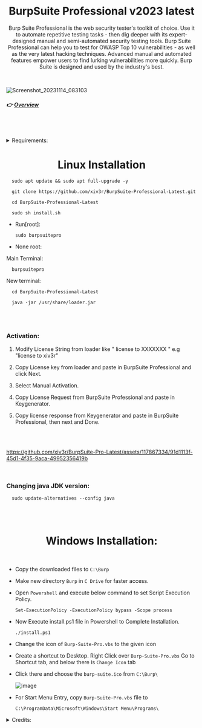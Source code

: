 # <h1 align="center"> BurpSuite Professional v2023 latest </h1>
<p align="center"> Burp Suite Professional is the web security tester's toolkit of choice. Use it to automate repetitive testing tasks - then dig deeper with its expert-designed manual and semi-automated security testing tools. Burp Suite Professional can help you to test for OWASP Top 10 vulnerabilities - as well as the very latest hacking techniques. Advanced manual and automated features empower users to find lurking vulnerabilities more quickly. Burp Suite is designed and used by the industry's best. </p>


<br>

![Screenshot_20231114_083103](https://github.com/xiv3r/BurpSuite-Professional-Latest/assets/117867334/f2f3e34a-22b3-41e3-80d3-4ee4fc895e4f)


##### 👉 [Overview](https://portswigger.net/burp/pro)
<br></br>
<details><summary>Requirements:</summary>

- Curl
	
- Wget
  
- Openjdk-22-jdk

</details>

# <h1 align="center">Linux Installation</h1>


      sudo apt update && sudo apt full-upgrade -y

      git clone https://github.com/xiv3r/BurpSuite-Professional-Latest.git
  
      cd BurpSuite-Professional-Latest
      
      sudo sh install.sh
       
- Run[root]:

      sudo burpsuitepro
      

- None root:

Main Terminal:

      burpsuitepro
  
New terminal:

      cd BurpSuite-Professional-Latest

      java -jar /usr/share/loader.jar
  
<br></br>

### Activation:


1. Modify License String from loader like " license to XXXXXXX " e.g "license to xiv3r"

2. Copy License key from loader and paste in BurpSuite Professional and click Next.

3. Select Manual Activation.

4. Copy License Request from BurpSuite Professional and paste in Keygenerator.

5. Copy license response from Keygenerator and paste in BurpSuite Professional, then next and Done.

<br></br>

https://github.com/xiv3r/BurpSuite-Pro-Latest/assets/117867334/91d1113f-45d1-4f35-9aca-49952356419b

<br>

### Changing java JDK version:

      sudo update-alternatives --config java

<br></br>

# <h1 align="center"> Windows Installation: </h1>

<br>


   
- Copy the downloaded files to `C:\Burp`

- Make new directory `Burp` in `C Drive` for faster access.

- Open `Powershell` and execute below command to set Script Execution Policy.

      Set-ExecutionPolicy -ExecutionPolicy bypass -Scope process

- Now Execute install.ps1 file in Powershell to Complete Installation.

      ./install.ps1
 
- Change the icon of `Burp-Suite-Pro.vbs` to the given icon 

- Create a shortcut to Desktop. Right Click over `Burp-Suite-Pro.vbs` Go to Shortcut tab, and below there is `Change Icon` tab
	
- Click there and choose the `burp-suite.ico` from `C:\Burp\`

   ![image](https://user-images.githubusercontent.com/29830064/230825172-16c9cfba-4bca-46a4-86df-b352a4330b12.png)

- For Start Menu Entry, copy `Burp-Suite-Pro.vbs` file to 

      C:\ProgramData\Microsoft\Windows\Start Menu\Programs\

<details><summary>Credits:</summary>
      
* `loader.jar` 👉 [h3110w0r1d-y](https://github.com/h3110w0r1d-y/BurpLoaderKeygen)
</details>
